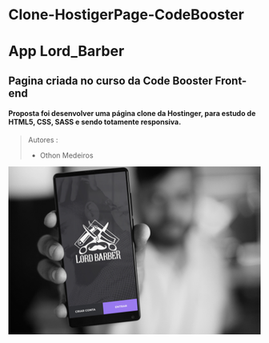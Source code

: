 # Clone-HostigerPage-CodeBooster

### 

# App Lord_Barber
## Pagina criada no curso da Code Booster Front-end

#### Proposta foi desenvolver uma página clone da Hostinger, para estudo de HTML5, CSS, SASS e sendo totamente responsiva. 



> Autores : 
> - Othon Medeiros


![](https://github.com/othonsm/Lord_Barber/blob/master/publicidade.jpg)



